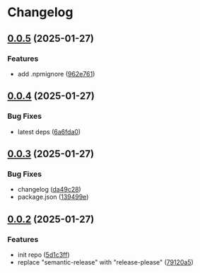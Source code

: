 # Changelog

## [0.0.5](https://github.com/odigos-io/ui-components/compare/ui-components-v0.0.4...ui-components-v0.0.5) (2025-01-27)


### Features

* add .npmignore ([962e761](https://github.com/odigos-io/ui-components/commit/962e761311599f61d301a22953260a877d71a21a))

## [0.0.4](https://github.com/odigos-io/ui-components/compare/ui-components-v0.0.3...ui-components-v0.0.4) (2025-01-27)


### Bug Fixes

* latest deps ([6a6fda0](https://github.com/odigos-io/ui-components/commit/6a6fda07225077a3fe6d24179a94dc69cef43264))

## [0.0.3](https://github.com/odigos-io/ui-components/compare/ui-components-v0.0.2...ui-components-v0.0.3) (2025-01-27)


### Bug Fixes

* changelog ([da49c28](https://github.com/odigos-io/ui-components/commit/da49c287a47af406054ef29625325e1b245323d0))
* package.json ([139499e](https://github.com/odigos-io/ui-components/commit/139499ed8821a075fdcd86877d0201374d35226d))

## [0.0.2](https://github.com/odigos-io/ui-components/compare/ui-components-v0.0.1...ui-components-v0.0.2) (2025-01-27)


### Features

* init repo ([5d1c3ff](https://github.com/odigos-io/ui-components/commit/5d1c3fff14013d417ee7da2e8ea2de3e7ae338cc))
* replace "semantic-release" with "release-please" ([79120a5](https://github.com/odigos-io/ui-components/commit/79120a5ec599079cc4f4d8eb1f5766200e19dfec))
